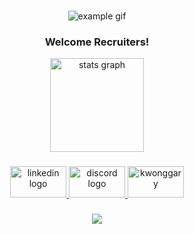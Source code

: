 ###
<div align="center">
<img src="https://user-images.githubusercontent.com/18409551/224462538-6471154b-8965-420a-b3d8-875f07e6765b.gif" alt="example gif" />
</div>

<div align="center">
<h3>Welcome Recruiters!
</div>
<div align="center">
  
  <img src="https://github-readme-stats.vercel.app/api?hide_title=false&hide_rank=false&show_icons=true&include_all_commits=true&count_private=true&disable_animations=false&theme=dark&locale=en&hide_border=false&username=kwonggary" height="150" alt="stats graph"  />
</div>

###

<div align="center">
  <a href="https://www.linkedin.com/in/kwonggary/" target="_blank">
    <img src="https://raw.githubusercontent.com/maurodesouza/profile-readme-generator/master/src/assets/icons/social/linkedin/default.svg" alt="linkedin logo" width="90" height="50" />
  </a>
  <a href="https://discord.gg/9UqfSwq29b" target="_blank">
    <img src="https://raw.githubusercontent.com/maurodesouza/profile-readme-generator/master/src/assets/icons/social/discord/default.svg" alt="discord logo" width="90" height="50" />
  </a>
  <a href="https://www.leetcode.com/kwonggary" target="_blank">
    <img src="https://raw.githubusercontent.com/rahuldkjain/github-profile-readme-generator/master/src/images/icons/Social/leet-code.svg" alt="kwonggary" width="90" height="50" />
  </a>
</div>


###


<div align="center">
  <img src="https://visitor-badge.laobi.icu/badge?page_id=kwonggary.kwonggary&left_color=darkgray&right_color=black&left_text=Visits"  />
</div>

###

